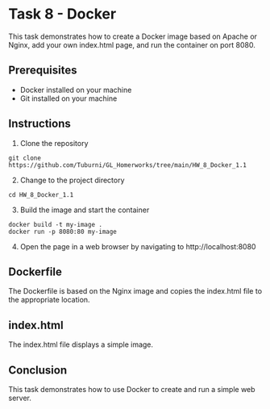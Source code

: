 # Task 8 - Docker

This task demonstrates how to create a Docker image based on Apache or Nginx, add your own index.html page, and run the container on port 8080.

## Prerequisites
- Docker installed on your machine
- Git installed on your machine

## Instructions
1. Clone the repository

```
git clone https://github.com/Tuburni/GL_Homerworks/tree/main/HW_8_Docker_1.1
```

2. Change to the project directory

```
cd HW_8_Docker_1.1
```

3. Build the image and start the container

```
docker build -t my-image .
docker run -p 8080:80 my-image
```

4. Open the page in a web browser by navigating to http://localhost:8080

## Dockerfile
The Dockerfile is based on the Nginx image and copies the index.html file to the appropriate location.

## index.html
The index.html file displays a simple image.

## Conclusion
This task demonstrates how to use Docker to create and run a simple web server.

